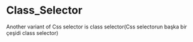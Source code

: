 # Class_Selector
Another variant of Css selector is class selector(Css selectorun başka bir çeşidi class selector)
